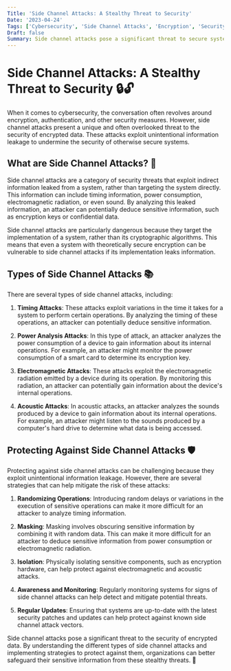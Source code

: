 ```yaml
---
Title: 'Side Channel Attacks: A Stealthy Threat to Security'
Date: '2023-04-24'
Tags: ['Cybersecurity', 'Side Channel Attacks', 'Encryption', 'Security']
Draft: false
Summary: Side channel attacks pose a significant threat to secure systems. By exploiting unintentional leakage of information, these attacks can compromise the security of encrypted data. Learn about the different types of side channel attacks and how to protect against them.
---
```


# Side Channel Attacks: A Stealthy Threat to Security 🔒🔓

When it comes to cybersecurity, the conversation often revolves around encryption, authentication, and other security measures. However, side channel attacks present a unique and often overlooked threat to the security of encrypted data. These attacks exploit unintentional information leakage to undermine the security of otherwise secure systems.

## What are Side Channel Attacks? 🤔

Side channel attacks are a category of security threats that exploit indirect information leaked from a system, rather than targeting the system directly. This information can include timing information, power consumption, electromagnetic radiation, or even sound. By analyzing this leaked information, an attacker can potentially deduce sensitive information, such as encryption keys or confidential data.

Side channel attacks are particularly dangerous because they target the implementation of a system, rather than its cryptographic algorithms. This means that even a system with theoretically secure encryption can be vulnerable to side channel attacks if its implementation leaks information.

## Types of Side Channel Attacks 📚

There are several types of side channel attacks, including:

1. **Timing Attacks**: These attacks exploit variations in the time it takes for a system to perform certain operations. By analyzing the timing of these operations, an attacker can potentially deduce sensitive information.

2. **Power Analysis Attacks**: In this type of attack, an attacker analyzes the power consumption of a device to gain information about its internal operations. For example, an attacker might monitor the power consumption of a smart card to determine its encryption key.

3. **Electromagnetic Attacks**: These attacks exploit the electromagnetic radiation emitted by a device during its operation. By monitoring this radiation, an attacker can potentially gain information about the device's internal operations.

4. **Acoustic Attacks**: In acoustic attacks, an attacker analyzes the sounds produced by a device to gain information about its internal operations. For example, an attacker might listen to the sounds produced by a computer's hard drive to determine what data is being accessed.

## Protecting Against Side Channel Attacks 🛡️

Protecting against side channel attacks can be challenging because they exploit unintentional information leakage. However, there are several strategies that can help mitigate the risk of these attacks:

1. **Randomizing Operations**: Introducing random delays or variations in the execution of sensitive operations can make it more difficult for an attacker to analyze timing information.

2. **Masking**: Masking involves obscuring sensitive information by combining it with random data. This can make it more difficult for an attacker to deduce sensitive information from power consumption or electromagnetic radiation.

3. **Isolation**: Physically isolating sensitive components, such as encryption hardware, can help protect against electromagnetic and acoustic attacks.

4. **Awareness and Monitoring**: Regularly monitoring systems for signs of side channel attacks can help detect and mitigate potential threats.

5. **Regular Updates**: Ensuring that systems are up-to-date with the latest security patches and updates can help protect against known side channel attack vectors.

Side channel attacks pose a significant threat to the security of encrypted data. By understanding the different types of side channel attacks and implementing strategies to protect against them, organizations can better safeguard their sensitive information from these stealthy threats. 🔐